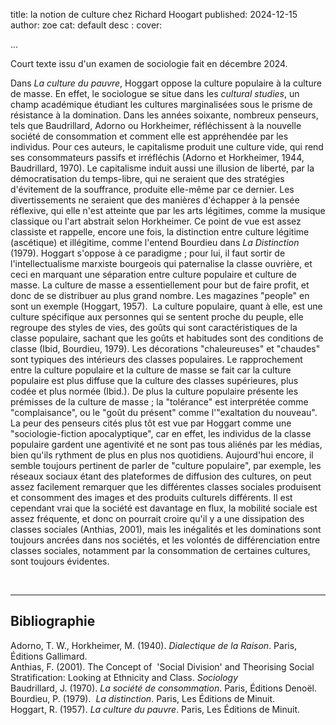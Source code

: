 title: la notion de culture chez Richard Hoogart
published: 2024-12-15
author: zoe
cat: default
desc : 
cover: 

...

Court texte issu d'un examen de sociologie fait en décembre 2024. 

Dans _La culture du pauvre_, Hoggart oppose la culture populaire à la culture de masse. En effet, le sociologue se situe dans les _cultural studies_, un champ académique étudiant les cultures marginalisées sous le prisme de résistance à la domination. Dans les années soixante, nombreux penseurs, tels que Baudrillard, Adorno ou Horkheimer, réfléchissent à la nouvelle société de consommation et comment elle est appréhendée par les individus. Pour ces auteurs, le capitalisme produit une culture vide, qui rend ses consommateurs passifs et irréfléchis (Adorno et Horkheimer, 1944, Baudrillard, 1970). Le capitalisme induit aussi une illusion de liberté, par la démocratisation du temps-libre, qui ne seraient que des stratégies d'évitement de la souffrance, produite elle-même par ce dernier. Les divertissements ne seraient que des manières d'échapper à la pensée réflexive, qui elle n'est atteinte que par les arts légitimes, comme la musique classique ou l'art abstrait selon Horkheimer. Ce point de vue est assez classiste et rappelle, encore une fois, la distinction entre culture légitime (ascétique) et illégitime, comme l'entend Bourdieu dans _La Distinction_ (1979). Hoggart s'oppose à ce paradigme ; pour lui, il faut sortir de l'intellectualisme marxiste bourgeois qui paternalise la classe ouvrière, et ceci en marquant une séparation entre culture populaire et culture de masse. La culture de masse a essentiellement pour but de faire profit, et donc de se distribuer au plus grand nombre. Les magazines "people" en sont un exemple (Hoggart, 1957).  La culture populaire, quant à elle, est une culture spécifique aux personnes qui se sentent proche du peuple, elle regroupe des styles de vies, des goûts qui sont caractéristiques de la classe populaire, sachant que les goûts et habitudes sont des conditions de classe (Ibid, Bourdieu, 1979). Les décorations "chaleureuses" et "chaudes" sont typiques des intérieurs des classes populaires. Le rapprochement entre la culture populaire et la culture de masse se fait car la culture populaire est plus diffuse que la culture des classes supérieures, plus codée et plus normée (Ibid.). De plus la culture populaire présente les prémisses de la culture de masse ; la "tolérance" est interprétée comme "complaisance", ou le "goût du présent" comme l'"exaltation du nouveau". La peur des penseurs cités plus tôt est vue par Hoggart comme une "sociologie-fiction apocalyptique", car en effet, les individus de la classe populaire gardent une agentivité et ne sont pas tous aliénés par les médias, bien qu'ils rythment de plus en plus nos quotidiens. Aujourd'hui encore, il semble toujours pertinent de parler de "culture populaire", par exemple, les réseaux sociaux étant des plateformes de diffusion des cultures, on peut assez facilement remarquer que les différentes classes sociales produisent et consomment des images et des produits culturels différents. Il est cependant vrai que la société est davantage en flux, la mobilité sociale est assez fréquente, et donc on pourrait croire qu'il y a une dissipation des classes sociales (Anthias, 2001), mais les inégalités et les dominations sont toujours ancrées dans nos sociétés, et les volontés de différenciation entre classes sociales, notamment par la consommation de certaines cultures, sont toujours évidentes.

<br>

---

## Bibliographie

Adorno, T. W., Horkheimer, M. (1940). _Dialectique de la Raison_. Paris, Éditions Gallimard.
<br>
Anthias, F. (2001). The Concept of  'Social Division' and Theorising Social Stratification: Looking at Ethnicity and Class. _Sociology_
<br>
Baudrillard, J. (1970). _La société de consommation_. Paris, Éditions Denoël.
<br>
Bourdieu, P. (1979).  _La distinction_. Paris, Les Éditions de Minuit.
<br>
Hoggart, R. (1957). _La culture du pauvre_. Paris, Les Éditions de Minuit.
<br>